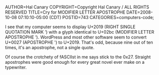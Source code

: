 AUTHOR=Hal Canary
COPYRIGHT=Copyright Hal Canary / ALL RIGHTS RESERVED
TITLE=Cry for MODIFIER LETTER APOSTROPHE
DATE=2008-10-08 07:10:10-05:00 (CDT)
POSTID=743
CATEGORIES=computers-code;

I see that my computer seems to display U+2019 (RIGHT SINGLE QUOTATION MARK ’) with a glyph identical to U+02bc (MODIFIER LETTER APOSTROPHE ʼ). WordPress and most other software seem to convert U+0027 (APOSTROPHE ') to U+2019. That's odd, because nine out of ten times, it's an apostrophe, not a single quote.

Of course the crotchety of fASCIIst in me says stick to the 0x27. Straight apostrophes were good enough for every great novel ever make on a typewriter.
